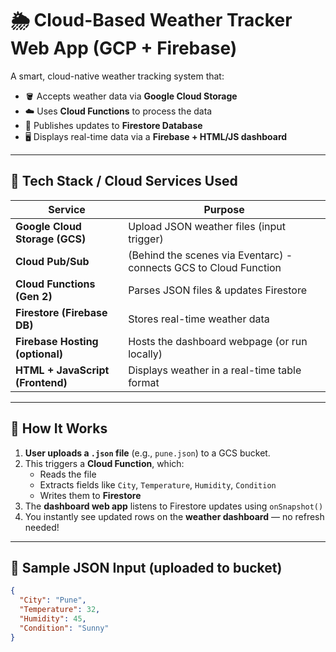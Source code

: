 # 🌦️ Cloud-Based Weather Tracker Web App (GCP + Firebase)

A smart, cloud-native weather tracking system that:
- 🪣 Accepts weather data via **Google Cloud Storage**
- ☁️ Uses **Cloud Functions** to process the data
- 📩 Publishes updates to **Firestore Database**
- 🖥️ Displays real-time data via a **Firebase + HTML/JS dashboard**

---

## 🧩 Tech Stack / Cloud Services Used

| Service                      | Purpose                                               |
|-----------------------------|-------------------------------------------------------|
| **Google Cloud Storage (GCS)** | Upload JSON weather files (input trigger)              |
| **Cloud Pub/Sub**              | (Behind the scenes via Eventarc) - connects GCS to Cloud Function |
| **Cloud Functions (Gen 2)**    | Parses JSON files & updates Firestore                 |
| **Firestore (Firebase DB)**    | Stores real-time weather data                        |
| **Firebase Hosting (optional)**| Hosts the dashboard webpage (or run locally)         |
| **HTML + JavaScript (Frontend)** | Displays weather in a real-time table format          |

---

## 🧠 How It Works

1. **User uploads a `.json` file** (e.g., `pune.json`) to a GCS bucket.
2. This triggers a **Cloud Function**, which:
   - Reads the file
   - Extracts fields like `City`, `Temperature`, `Humidity`, `Condition`
   - Writes them to **Firestore**
3. The **dashboard web app** listens to Firestore updates using `onSnapshot()`
4. You instantly see updated rows on the **weather dashboard** — no refresh needed!

---

## 📂 Sample JSON Input (uploaded to bucket)

```json
{
  "City": "Pune",
  "Temperature": 32,
  "Humidity": 45,
  "Condition": "Sunny"
}

